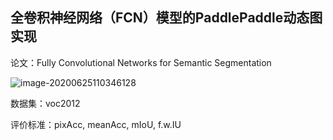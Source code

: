 ##  全卷积神经网络（FCN）模型的PaddlePaddle动态图实现
论文：Fully Convolutional Networks for Semantic Segmentation

![image-20200625110346128](C:\Users\wuyang\AppData\Roaming\Typora\typora-user-images\image-20200625110346128.png)

数据集：voc2012

评价标准：pixAcc, meanAcc, mIoU, f.w.IU

